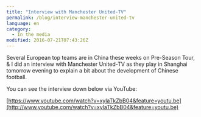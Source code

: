 ```yaml
---
title: "Interview with Manchester United-TV"
permalink: /blog/interview-manchester-united-tv
language: en
category:
  - In the media
modified: 2016-07-21T07:43:26Z
---
```


Several European top teams are in China these weeks on Pre-Season Tour, & I did an interview with Manchester United-TV as they play in Shanghai tomorrow evening to explain a bit about the development of Chinese football.

You can see the interview down below via YouTube:

[https://www.youtube.com/watch?v=xylaTkZbB04&feature=youtu.be](http://www.youtube.com/watch?v=xylaTkZbB04&feature=youtu.be)
